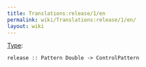 ```yaml
---
title: Translations:release/1/en
permalink: wiki/Translations:release/1/en/
layout: wiki
---
```


[Type](/wiki/Type_signature "wikilink"):

    release :: Pattern Double -> ControlPattern
